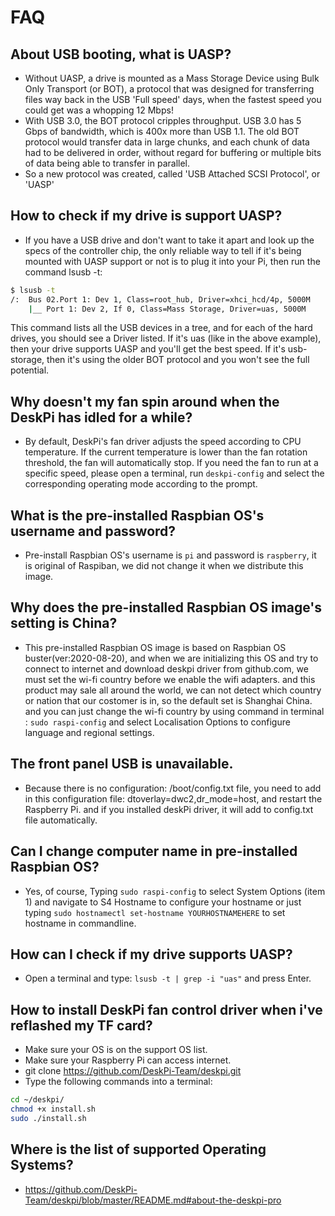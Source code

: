 # FAQ 
## About USB booting, what is UASP?
* Without UASP, a drive is mounted as a Mass Storage Device using Bulk Only Transport (or BOT), a protocol that was designed for transferring files way back in the USB 'Full speed' days, when the fastest speed you could get was a whopping 12 Mbps!
* With USB 3.0, the BOT protocol cripples throughput. USB 3.0 has 5 Gbps of bandwidth, which is 400x more than USB 1.1. The old BOT protocol would transfer data in large chunks, and each chunk of data had to be delivered in order, without regard for buffering or multiple bits of data being able to transfer in parallel.
* So a new protocol was created, called 'USB Attached SCSI Protocol', or 'UASP'
 
## How to check if my drive is support UASP?
* If you have a USB drive and don't want to take it apart and look up the specs of the controller chip, the only reliable way to tell if it's being mounted with UASP support or not is to plug it into your Pi, then run the command lsusb -t:
```bash
$ lsusb -t
/:  Bus 02.Port 1: Dev 1, Class=root_hub, Driver=xhci_hcd/4p, 5000M
    |__ Port 1: Dev 2, If 0, Class=Mass Storage, Driver=uas, 5000M
```
This command lists all the USB devices in a tree, and for each of the hard drives, you should see a Driver listed. If it's uas (like in the above example), then your drive supports UASP and you'll get the best speed. If it's usb-storage, then it's using the older BOT protocol and you won't see the full potential.

## Why doesn't my fan spin around when the DeskPi has idled for a while? 
* By default, DeskPi's fan driver adjusts the speed according to CPU temperature. If the current temperature is lower than the fan rotation threshold, the fan will automatically stop. If you need the fan to run at a specific speed, please open a terminal, run `deskpi-config` and select the corresponding operating mode according to the prompt.

## What is the pre-installed Raspbian OS's username and password? 
* Pre-install Raspbian OS's username is `pi` and password is `raspberry`, it is original of Raspiban, we did not change it when we distribute this image.

## Why does the pre-installed Raspbian OS image's setting is China? 
* This pre-installed Raspbian OS image is based on Raspbian OS buster(ver:2020-08-20), and when we are initializing this OS and try to connect to internet and download deskpi driver from github.com, we must set the wi-fi country before we enable the wifi adapters. and this product may sale all around the world, we can not detect which country or nation that our costomer is in, so the default set is Shanghai China. and you can just change the wi-fi country by using command in terminal : `sudo raspi-config` and select Localisation Options to configure language and regional settings.

## The front panel USB is unavailable.
* Because there is no configuration: /boot/config.txt file, you need to add in this configuration file: dtoverlay=dwc2,dr_mode=host, and restart the Raspberry Pi. and if you installed deskPi driver, it will add to config.txt file automatically. 

## Can I change computer name in pre-installed Raspbian OS?
* Yes, of course, Typing `sudo raspi-config` to select System Options (item 1) and navigate to S4 Hostname to configure your hostname or just typing `sudo hostnamectl set-hostname YOURHOSTNAMEHERE` to set hostname in commandline.

## How can I check if my drive supports UASP?
* Open a terminal and type: `lsusb -t | grep -i "uas"` and press Enter.

## How to install DeskPi fan control driver when i've reflashed my TF card? 
* Make sure your OS is on the support OS list.
* Make sure your Raspberry Pi can access internet.
* git clone https://github.com/DeskPi-Team/deskpi.git
* Type the following commands into a terminal:
```bash
cd ~/deskpi/
chmod +x install.sh
sudo ./install.sh
```

## Where is the list of supported Operating Systems?
* https://github.com/DeskPi-Team/deskpi/blob/master/README.md#about-the-deskpi-pro
